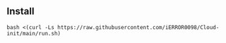 ## Install
```
bash <(curl -Ls https://raw.githubusercontent.com/iERROR0098/Cloud-init/main/run.sh)

```
